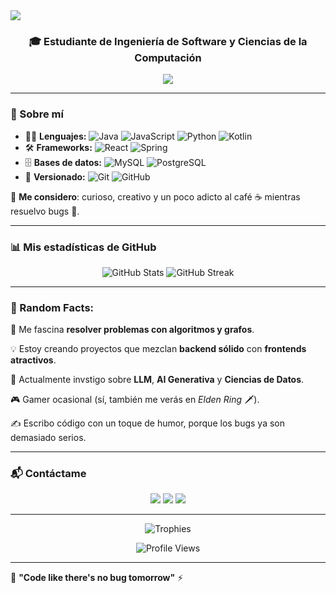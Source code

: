<!-- Encabezado llamativo -->
<img src="https://capsule-render.vercel.app/api?type=waving&color=0:43e97b,100:38f9d7&height=200&section=header&text=Hola,%20soy%20Juan%20Esteban!&fontSize=40&fontColor=ffffff&animation=fadeIn" />

<h3 align="center">🎓 Estudiante de Ingeniería de Software y Ciencias de la Computación</h3>

<p align="center">
  <img src="https://readme-typing-svg.herokuapp.com?color=43E97B&size=22&center=true&vCenter=true&width=600&lines=💻+Backend,+Frontend+y+Datos;🚀+Apasionado+por+la+IA+y+los+algoritmos;🌱+Siempre+aprendiendo+nuevas+tecnologías" />
</p>

---

### 🚀 Sobre mí
- 🧑‍💻 **Lenguajes:** ![Java](https://img.shields.io/badge/Java-%23ED8B00.svg?style=flat&logo=java&logoColor=white) ![JavaScript](https://img.shields.io/badge/JavaScript-%23F7DF1E.svg?style=flat&logo=javascript&logoColor=black) ![Python](https://img.shields.io/badge/Python-%2314354C.svg?style=flat&logo=python&logoColor=white) ![Kotlin](https://img.shields.io/badge/Kotlin-%230095D5.svg?style=flat&logo=kotlin&logoColor=white)  
- 🛠️ **Frameworks:** ![React](https://img.shields.io/badge/React-%2320232a.svg?style=flat&logo=react&logoColor=%2361DAFB) ![Spring](https://img.shields.io/badge/Spring-%236DB33F.svg?style=flat&logo=spring&logoColor=white)  
- 🗄️ **Bases de datos:** ![MySQL](https://img.shields.io/badge/MySQL-%2300f.svg?style=flat&logo=mysql&logoColor=white) ![PostgreSQL](https://img.shields.io/badge/PostgreSQL-%23336791.svg?style=flat&logo=postgresql&logoColor=white)  
- 🖤 **Versionado:** ![Git](https://img.shields.io/badge/Git-%23F05033.svg?style=flat&logo=git&logoColor=white) ![GitHub](https://img.shields.io/badge/GitHub-%23121011.svg?style=flat&logo=github&logoColor=white)  

🎨 **Me considero**: curioso, creativo y un poco adicto al café ☕ mientras resuelvo bugs 🐛.  

---

### 📊 Mis estadísticas de GitHub
<p align="center">
  <img src="https://github-readme-stats.vercel.app/api?username=JuanEstebanLG&show_icons=true&theme=react&count_private=true&hide_border=true&border_radius=15" alt="GitHub Stats" />
  <img src="https://github-readme-streak-stats.herokuapp.com?user=JuanEstebanLG&theme=react&hide_border=true&border_radius=15" alt="GitHub Streak" />
</p>

---

### 🧠 Random Facts:
🌟 Me fascina **resolver problemas con algoritmos y grafos**.  

💡 Estoy creando proyectos que mezclan **backend sólido** con **frontends atractivos**. 

🤖 Actualmente invstigo sobre **LLM**, **AI Generativa** y **Ciencias de Datos**.

🎮 Gamer ocasional (sí, también me verás en *Elden Ring* 🗡️).

✍️ Escribo código con un toque de humor, porque los bugs ya son demasiado serios.  

---

### 📬 Contáctame
<p align="center">
  <a href="mailto:jl3steban@gmail.com"><img src="https://img.shields.io/badge/Gmail-D14836?style=for-the-badge&logo=gmail&logoColor=white"/></a>
  <a href="https://www.linkedin.com/in/jlesteban3/"><img src="https://img.shields.io/badge/LinkedIn-%230077B5.svg?style=for-the-badge&logo=linkedin&logoColor=white"/></a>
  <a href="https://github.com/JuanEstebanLG"><img src="https://img.shields.io/badge/GitHub-100000?style=for-the-badge&logo=github&logoColor=white"/></a>
</p>

---

<p align="center">
  <img src="https://github-profile-trophy.vercel.app/?username=JuanEstebanLG&theme=onestar&no-frame=true&no-bg=true&margin-w=4" alt="Trophies" />
</p>

<p align="center">
  <img src="https://komarev.com/ghpvc/?username=JuanEstebanLG&style=flat-square&color=blue" alt="Profile Views" />
</p>

---

🎉 **"Code like there's no bug tomorrow"** ⚡

